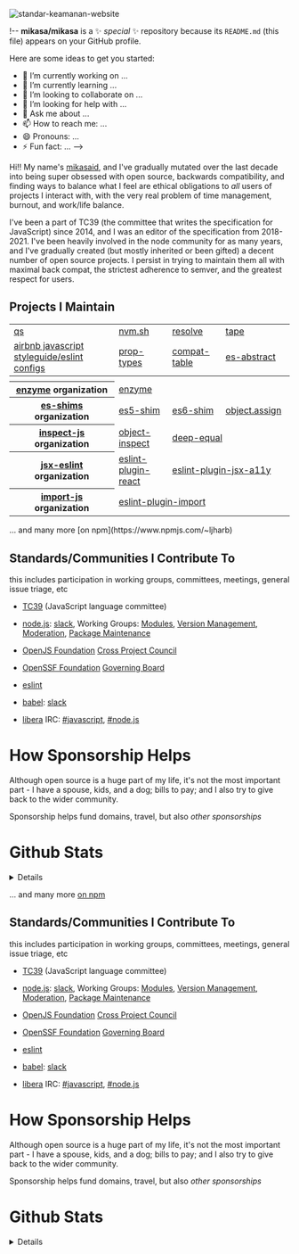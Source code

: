 ![standar-keamanan-website](https://user-images.githubusercontent.com/58392246/173192904-8e2b2068-f6c3-4cd9-a06a-86b3717e7eae.jpg)

!--
**mikasa/mikasa** is a ✨ _special_ ✨ repository because its `README.md` (this file) appears on your GitHub profile.

Here are some ideas to get you started:

- 🔭 I’m currently working on ...
- 🌱 I’m currently learning ...
- 👯 I’m looking to collaborate on ...
- 🤔 I’m looking for help with ...
- 💬 Ask me about ...
- 📫 How to reach me: ...
- 😄 Pronouns: ...
- ⚡ Fun fact: ...
-->

Hi‼ My name's [mikasaid](https://twitter.com/dzakysaragih), and I've gradually mutated over the last decade into being super obsessed with open source, backwards compatibility, and finding ways to balance what I feel are ethical obligations to *all* users of projects I interact with, with the very real problem of time management, burnout, and work/life balance.

I've been a part of TC39 (the committee that writes the specification for JavaScript) since 2014, and I was an editor of the specification from 2018-2021. I've been heavily involved in the node community for as many years, and I've gradually created (but mostly inherited or been gifted) a decent number of open source projects. I persist in trying to maintain them all with maximal back compat, the strictest adherence to semver, and the greatest respect for users.

## Projects I Maintain
<table>
 <tbody>
  <tr>
   <td><a href="https://github.com/mikasa/qs">qs</a></td>
   <td><a href="https://github.com/nvm-sh/nvm">nvm.sh</a></td>
   <td><a href="https://github.com/browserify/resolve">resolve</a></td>
   <td><a href="https://github.com/substack/tape">tape</a></td>
  </tr>
  <tr>
   <td><a href="https://github.com/airbnb/javascript">airbnb javascript styleguide/eslint configs</a></td>
   <td><a href="https://github.com/facebook/prop-types">prop-types</a></td>
   <td><a href="https://github.com/kangax/compat-table">compat-table</a></td>
   <td><a href="https://github.com/ljharb/es-abstract">es-abstract</a></td>
  </tr>
  <tr><th colspan=4><img width="1000" height="1"></th></tr>
  <tr>
   <th><a href="https://github.com/mikasaid/">enzyme</a> organization</th>
   <td colspan=3><a href="https://github.com/mikasajs/enzyme">enzyme</a></td>
  </tr>
  <tr>
<tr>

   <th><a href="https://github.com/es-shims">es-shims</a> organization</th>

   <td><a href="https://github.com/es-shims/es5-shim">es5-shim</a></td>

   <td><a href="https://github.com/paulmillr/es6-shim">es6-shim</a></td>

   <td><a href="https://github.com/ljharb/object.assign">object.assign</a></td>

  </tr>

  <tr>

   <th><a href="https://github.com/inspect-js/">inspect-js</a> organization</th>

   <td><a href="https://github.com/inspect-js/object-inspect">object-inspect</a></td>

   <td colspan=2><a href="https://github.com/inspect-js/node-deep-equal">deep-equal</a></td>

  </tr>

  <tr>

   <th><a href="https://github.com/jsx-eslint">jsx-eslint</a> organization</th>

   <td><a href="https://github.com/jsx-eslint/eslint-plugin-react">eslint-plugin-react</a></td>

   <td colspan=2><a href="https://github.com/jsx-eslint/eslint-plugin-jsx-a11y">eslint-plugin-jsx-a11y</a></td>

  </tr>

  <tr>

   <th><a href="https://github.com/import-js">import-js</a> organization</th>

   <td colspan=3><a href="https://github.com/import-js/eslint-plugin-import">eslint-plugin-import</a></td>

  </tr>

 </tbody>

</table>
… and many more [on npm](https://www.npmjs.com/~ljharb)

## Standards/Communities I Contribute To

<caption>this includes participation in working groups, committees, meetings, general issue triage, etc</caption>

 - [TC39](https://tc39.es/) (JavaScript language committee)

 - [node.js](https://nodejs.org/): [slack](https://www.nodeslackers.com), Working Groups: [Modules](https://github.com/nodejs/modules), [Version Management](https://github.com/nodejs/version-management), [Moderation](https://github.com/nodejs/admin/blob/main/Moderation-Policy.md), [Package Maintenance](https://github.com/nodejs/package-maintenance)

 - [OpenJS Foundation](https://github.com/openjs-foundation/) [Cross Project Council](https://github.com/openjs-foundation/cross-project-council)

 - [OpenSSF Foundation](https://openssf.org/) [Governing Board](https://openssf.org/about/board/)

 - [eslint](https://github.com/eslint/eslint/issues?utf8=✓&q=commenter%3Aljharb)

 - [babel](https://github.com/babel/babel/issues?utf8=✓&q=commenter%3Aljharb): [slack](https://babeljs.slack.com/)

 - [libera](https://libera.chat) IRC: [#javascript](https://web.libera.chat/?channel=#javascript), [#node.js](https://web.libera.chat/?channel=#node.js)

# How Sponsorship Helps

Although open source is a huge part of my life, it's not the most important part - I have a spouse, kids, and a dog; bills to pay; and I also try to give back to the wider community.

Sponsorship helps fund domains, travel, but also *other sponsorships*

# Github Stats

<details>

![GitHub stats](https://github.com/ljharb/ljharb/blob/metrics/github-metrics.svg)

</details>

… and many more [on npm](https://www.npmjs.com/~ljharb)

## Standards/Communities I Contribute To

<caption>this includes participation in working groups, committees, meetings, general issue triage, etc</caption>

 - [TC39](https://tc39.es/) (JavaScript language committee)

 - [node.js](https://nodejs.org/): [slack](https://www.nodeslackers.com), Working Groups: [Modules](https://github.com/nodejs/modules), [Version Management](https://github.com/nodejs/version-management), [Moderation](https://github.com/nodejs/admin/blob/main/Moderation-Policy.md), [Package Maintenance](https://github.com/nodejs/package-maintenance)

 - [OpenJS Foundation](https://github.com/openjs-foundation/) [Cross Project Council](https://github.com/openjs-foundation/cross-project-council)

 - [OpenSSF Foundation](https://openssf.org/) [Governing Board](https://openssf.org/about/board/)

 - [eslint](https://github.com/eslint/eslint/issues?utf8=✓&q=commenter%3Aljharb)

 - [babel](https://github.com/babel/babel/issues?utf8=✓&q=commenter%3Aljharb): [slack](https://babeljs.slack.com/)

 - [libera](https://libera.chat) IRC: [#javascript](https://web.libera.chat/?channel=#javascript), [#node.js](https://web.libera.chat/?channel=#node.js)

# How Sponsorship Helps

Although open source is a huge part of my life, it's not the most important part - I have a spouse, kids, and a dog; bills to pay; and I also try to give back to the wider community.

Sponsorship helps fund domains, travel, but also *other sponsorships*

# Github Stats

<details>

![GitHub stats](https://github.com/ljharb/ljharb/blob/metrics/github-metrics.svg)

</details>
















